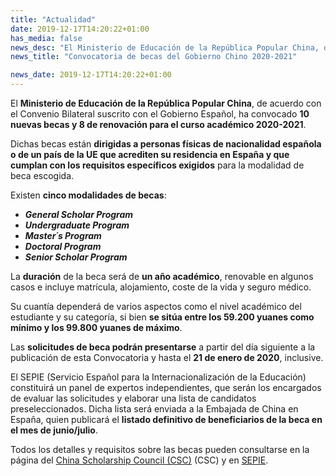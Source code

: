 ```yaml
---
title: "Actualidad"
date: 2019-12-17T14:20:22+01:00
has_media: false
news_desc: "El Ministerio de Educación de la República Popular China, de acuerdo con el Convenio Bilateral suscrito con el Gobierno Español, convoca 10 nuevas becas y 8 de renovación para el curso académico 2020-2021."
news_title: "Convocatoria de becas del Gobierno Chino 2020-2021"

news_date: 2019-12-17T14:20:22+01:00
---
```

<p>El<span>&nbsp;</span><b>Ministerio de Educaci&oacute;n de la Rep&uacute;blica Popular China</b>, de acuerdo con el Convenio Bilateral suscrito con el Gobierno Espa&ntilde;ol, ha convocado<span>&nbsp;</span><b>10 nuevas becas y 8 de renovaci&oacute;n para el curso acad&eacute;mico 2020-2021</b>.</p>
<p>Dichas becas est&aacute;n<span>&nbsp;</span><b>dirigidas a personas f&iacute;sicas de nacionalidad espa&ntilde;ola o de un pa&iacute;s de la UE que acrediten su residencia en Espa&ntilde;a y que cumplan con los requisitos espec&iacute;ficos exigidos</b><span>&nbsp;</span>para la modalidad de beca escogida.</p>
<p>Existen<span>&nbsp;</span><b>cinco modalidades de becas</b>:</p>
<ul>
<li><b><em><span lang="en">General Scholar Program</span></em></b></li>
<li><b><em><span lang="en">Undergraduate Program</span></em></b></li>
<li><b><em><span lang="en">Master&acute;s Program</span></em></b></li>
<li><b><em><span lang="en">Doctoral Program</span></em></b></li>
<li><b><em><span lang="en">Senior Scholar Program</span></em></b></li>
</ul>
<p>La<span>&nbsp;</span><b>duraci&oacute;n</b><span>&nbsp;</span>de la beca ser&aacute; de<span>&nbsp;</span><b>un a&ntilde;o acad&eacute;mico</b>, renovable en algunos casos e incluye matr&iacute;cula, alojamiento, coste de la vida y seguro m&eacute;dico.</p>
<p>Su cuant&iacute;a depender&aacute; de varios aspectos como el nivel acad&eacute;mico del estudiante y su categor&iacute;a, si bien<span>&nbsp;</span><b>se sit&uacute;a entre los 59.200 yuanes como m&iacute;nimo y los 99.800 yuanes de m&aacute;ximo</b>.</p>
<p>Las<span>&nbsp;</span><b>solicitudes de beca podr&aacute;n presentarse</b><span>&nbsp;</span>a partir del d&iacute;a siguiente a la publicaci&oacute;n de esta Convocatoria y hasta el<span>&nbsp;</span><b>21 de enero de 2020</b>, inclusive.</p>
<p>El SEPIE (Servicio Espa&ntilde;ol para la Internacionalizaci&oacute;n de la Educaci&oacute;n) constituir&aacute; un panel de expertos independientes, que ser&aacute;n los encargados de evaluar las solicitudes y elaborar una lista de candidatos preseleccionados. Dicha lista ser&aacute; enviada a la Embajada de China en Espa&ntilde;a, quien publicar&aacute; el<span>&nbsp;</span><b>listado definitivo de beneficiarios de la beca en el mes de junio/julio</b>.</p>
<p>Todos los detalles y requisitos sobre las becas pueden consultarse en la p&aacute;gina del<span>&nbsp;</span><a title="Ir a 'China Scholarship Council', en ventana nueva" href="http://www.campuschina.org/" target="_blank" rel="noopener">China Scholarship Council (CSC)</a><span>&nbsp;</span>(CSC) y en<span>&nbsp;</span><a title="Ir a 'sepie', en ventana nueva" href="http://sepie.es/internacionalizacion/convocatorias.html" target="_blank" rel="noopener">SEPIE</a>.</p>